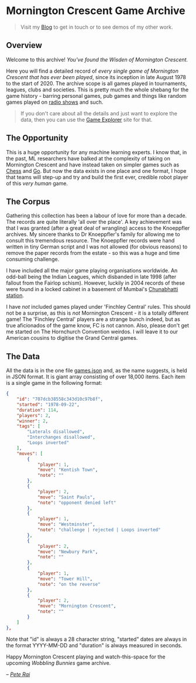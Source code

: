 # Mornington Crescent Game Archive

> Visit my [Blog](http://www.rai.org.uk) to get in touch or to see demos of my other work.

## Overview

Welcome to this archive! _You've found the Wisden of Mornington Crescent._

Here you will find a detailed record of _every single game of Mornington Crescent that has ever been played_, since its inception in late August 1978 to the start of 2020. The archive scope is all games played in tournaments, leagues, clubs and societies. This is pretty much the whole shebang for the game history - barring personal games, pub games and things like random games played on [radio shows](https://en.wikipedia.org/wiki/I%27m_Sorry_I_Haven%27t_a_Clue) and such.

> If you don't care about all the details and just want to explore the data, then you can use the [Game Explorer](https://pete-rai.github.io/mornington-crescent-game-archive/) site for that.

## The Opportunity

This is a huge opportunity for any machine learning experts. I know that, in the past, ML researchers have balked at the complexity of taking on Mornington Crescent and have instead taken on simpler games such as [Chess](https://en.wikipedia.org/wiki/Deep_Blue_(chess_computer)) and [Go](https://en.wikipedia.org/wiki/AlphaGo). But now the data exists in one place and one format, I hope that teams will step-up and try and build the first ever, credible robot player of this _very human_ game.

## The Corpus

Gathering this collection has been a labour of love for more than a decade. The records are quite literally 'all over the place'. A key achievement was that I was granted (after a great deal of wrangling) access to the Knoeppfler archives. My sincere thanks to Dr Knoeppfler's family for allowing me to consult this tremendous resource. The Knoeppfler records were hand written in tiny German script and I was not allowed (for obvious reasons) to remove the paper records from the estate - so this was a huge and time consuming challenge.

I have included all the major game playing organisations worldwide. An odd-ball being the Indian Leagues, which disbanded in late 1998 (after fallout from the Fairlop schism). However, luckily in 2004 records of these were found in a locked cabinet in a basement of Mumbai's [Chunabhatti station](https://en.wikipedia.org/wiki/Chunabhatti_railway_station).

I have _not_ included games played under 'Finchley Central' rules. This should not be a surprise, as this is _not_ Mornington Crescent - it is a totally different game! The 'Finchley Central' players are a strange bunch indeed, but as true aficionados of the game know, FC is not cannon. Also, please don't get me started on The Hornchurch Convention weirdos. I will leave it to our American cousins to digitise the Grand Central games.

## The Data

All the data is in the one file [games.json]() and, as the name suggests, is held in JSON format. It is giant array consisting of over 18,000 items. Each item is a single game in the following format:

```json
{
    "id": "707dcb38558c343d10c97b8f",
    "started": "1978-09-22",
    "duration": 114,
    "players": 2,
    "winner": 2,
    "tags": [
        "Laterals disallowed",
        "Interchanges disallowed",
        "Loops inverted"
    ],
    "moves": [
        {
            "player": 1,
            "move": "Kentish Town",
            "note": ""
        },
        {
            "player": 2,
            "move": "Saint Pauls",
            "note": "opponent denied left"
        },
        {
            "player": 1,
            "move": "Westminster",
            "note": "challenge | rejected | Loops inverted"
        },
        {
            "player": 2,
            "move": "Newbury Park",
            "note": ""
        },
        {
            "player": 1,
            "move": "Tower Hill",
            "note": "on the reverse"
        },
        {
            "player": 2,
            "move": "Mornington Crescent",
            "note": ""
        }
    ]
},
```

Note that "id" is always a 28 character string, "started" dates are always in the format YYYY-MM-DD and "duration" is always measured in seconds.

Happy Mornington Crescent playing and watch-this-space for the upcoming _Wobbling Bunnies_ game archive.

_– [Pete Rai](http://www.rai.org.uk)_

